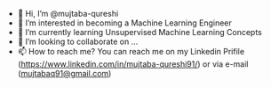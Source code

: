 - 👋 Hi, I’m @mujtaba-qureshi
- 👀 I’m interested in becoming a Machine Learning Engineer
- 🌱 I’m currently learning Unsupervised Machine Learning Concepts
- 💞️ I’m looking to collaborate on ...
- 📫 How to reach me? You can reach me on my Linkedin Prifile (https://www.linkedin.com/in/mujtaba-qureshi91/) or via e-mail (mujtabaq91@gmail.com)

<!---
mujtaba-qureshi/mujtaba-qureshi is a ✨ special ✨ repository because its `README.md` (this file) appears on your GitHub profile.
You can click the Preview link to take a look at your changes.
--->
